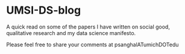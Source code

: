 # UMSI-DS-blog

A quick read on some of the papers I have written on social good, qualitative research and my data science manifesto.   

Please feel free to share your comments at psanghalATumichDOTedu
